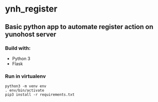 # ynh_register
## Basic python app to automate register action on yunohost server

### Build with:
- Python 3
- Flask

### Run in virtualenv
```
python3 -m venv env
. env/bin/activate
pip3 install -r requirements.txt
```